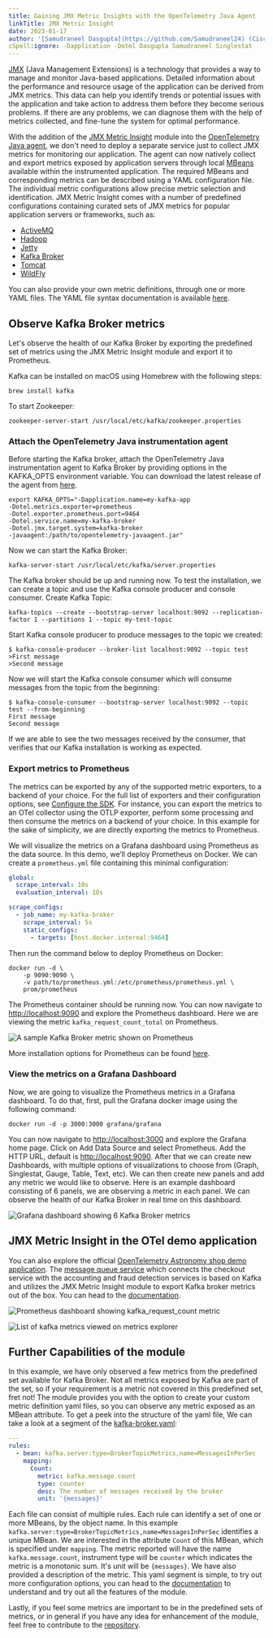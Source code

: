 ```yaml
---
title: Gaining JMX Metric Insights with the OpenTelemetry Java Agent
linkTitle: JMX Metric Insight
date: 2023-01-17
author: '[Samudraneel Dasgupta](https://github.com/Samudraneel24) (Cisco)'
cSpell:ignore: -Dapplication -Dotel Dasgupta Samudraneel Singlestat
---
```


[JMX](https://www.oracle.com/technical-resources/articles/javase/jmx.html) (Java
Management Extensions) is a technology that provides a way to manage and monitor
Java-based applications. Detailed information about the performance and resource
usage of the application can be derived from JMX metrics. This data can help you
identify trends or potential issues with the application and take action to
address them before they become serious problems. If there are any problems, we
can diagnose them with the help of metrics collected, and fine-tune the system
for optimal performance.

With the addition of the
[JMX Metric Insight](https://github.com/open-telemetry/opentelemetry-java-instrumentation/tree/main/instrumentation/jmx-metrics)
module into the
[OpenTelemetry Java agent](https://github.com/open-telemetry/opentelemetry-java-instrumentation),
we don't need to deploy a separate service just to collect JMX metrics for
monitoring our application. The agent can now natively collect and export
metrics exposed by application servers through local
[MBeans](https://docs.oracle.com/javase/tutorial/jmx/mbeans/index.html)
available within the instrumented application. The required MBeans and
corresponding metrics can be described using a YAML configuration file. The
individual metric configurations allow precise metric selection and
identification. JMX Metric Insight comes with a number of predefined
configurations containing curated sets of JMX metrics for popular application
servers or frameworks, such as:

- [ActiveMQ](https://github.com/open-telemetry/opentelemetry-java-instrumentation/blob/main/instrumentation/jmx-metrics/javaagent/activemq.md)
- [Hadoop](https://github.com/open-telemetry/opentelemetry-java-instrumentation/blob/main/instrumentation/jmx-metrics/javaagent/hadoop.md)
- [Jetty](https://github.com/open-telemetry/opentelemetry-java-instrumentation/blob/main/instrumentation/jmx-metrics/javaagent/jetty.md)
- [Kafka Broker](https://github.com/open-telemetry/opentelemetry-java-instrumentation/blob/main/instrumentation/jmx-metrics/javaagent/kafka-broker.md)
- [Tomcat](https://github.com/open-telemetry/opentelemetry-java-instrumentation/blob/main/instrumentation/jmx-metrics/javaagent/tomcat.md)
- [WildFly](https://github.com/open-telemetry/opentelemetry-java-instrumentation/blob/main/instrumentation/jmx-metrics/javaagent/wildfly.md)

You can also provide your own metric definitions, through one or more YAML
files. The YAML file syntax documentation is available
[here](https://github.com/open-telemetry/opentelemetry-java-instrumentation/tree/main/instrumentation/jmx-metrics/javaagent#configuration-files).

## Observe Kafka Broker metrics

Let's observe the health of our Kafka Broker by exporting the predefined set of
metrics using the JMX Metric Insight module and export it to Prometheus.

Kafka can be installed on macOS using Homebrew with the following steps:

```shell
brew install kafka
```

To start Zookeeper:

```shell
zookeeper-server-start /usr/local/etc/kafka/zookeeper.properties
```

### Attach the OpenTelemetry Java instrumentation agent

Before starting the Kafka broker, attach the OpenTelemetry Java instrumentation
agent to Kafka Broker by providing options in the KAFKA_OPTS environment
variable. You can download the latest release of the agent from
[here](https://github.com/open-telemetry/opentelemetry-java-instrumentation/releases).

```shell
export KAFKA_OPTS="-Dapplication.name=my-kafka-app
-Dotel.metrics.exporter=prometheus
-Dotel.exporter.prometheus.port=9464
-Dotel.service.name=my-kafka-broker
-Dotel.jmx.target.system=kafka-broker
-javaagent:/path/to/opentelemetry-javaagent.jar"
```

Now we can start the Kafka Broker:

```shell
kafka-server-start /usr/local/etc/kafka/server.properties
```

The Kafka broker should be up and running now. To test the installation, we can
create a topic and use the Kafka console producer and console consumer. Create
Kafka Topic:

```shell
kafka-topics --create --bootstrap-server localhost:9092 --replication-factor 1 --partitions 1 --topic my-test-topic
```

Start Kafka console producer to produce messages to the topic we created:

```console
$ kafka-console-producer --broker-list localhost:9092 --topic test
>First message
>Second message
```

Now we will start the Kafka console consumer which will consume messages from
the topic from the beginning:

```console
$ kafka-console-consumer --bootstrap-server localhost:9092 --topic test --from-beginning
First message
Second message
```

If we are able to see the two messages received by the consumer, that verifies
that our Kafka installation is working as expected.

### Export metrics to Prometheus

The metrics can be exported by any of the supported metric exporters, to a
backend of your choice. For the full list of exporters and their configuration
options, see
[Configure the SDK](/docs/languages/java/configuration/#properties-exporters).
For instance, you can export the metrics to an OTel collector using the OTLP
exporter, perform some processing and then consume the metrics on a backend of
your choice. In this example for the sake of simplicity, we are directly
exporting the metrics to Prometheus.

We will visualize the metrics on a Grafana dashboard using Prometheus as the
data source. In this demo, we’ll deploy Prometheus on Docker. We can create a
`prometheus.yml` file containing this minimal configuration:

```yaml
global:
  scrape_interval: 10s
  evaluation_interval: 10s

scrape_configs:
  - job_name: my-kafka-broker
    scrape_interval: 5s
    static_configs:
      - targets: [host.docker.internal:9464]
```

Then run the command below to deploy Prometheus on Docker:

```shell
docker run -d \
    -p 9090:9090 \
    -v path/to/prometheus.yml:/etc/prometheus/prometheus.yml \
    prom/prometheus
```

The Prometheus container should be running now. You can now navigate to
<http://localhost:9090> and explore the Prometheus dashboard. Here we are
viewing the metric `kafka_request_count_total` on Prometheus.

![A sample Kafka Broker metric shown on Prometheus](prometheus.png)

More installation options for Prometheus can be found
[here](https://prometheus.io/docs/prometheus/latest/installation/).

### View the metrics on a Grafana Dashboard

Now, we are going to visualize the Prometheus metrics in a Grafana dashboard. To
do that, first, pull the Grafana docker image using the following command:

```shell
docker run -d -p 3000:3000 grafana/grafana
```

You can now navigate to <http://localhost:3000> and explore the Grafana home
page. Click on Add Data Source and select Prometheus. Add the HTTP URL, default
is <http://localhost:9090>. After that we can create new Dashboards, with
multiple options of visualizations to choose from (Graph, Singlestat, Gauge,
Table, Text, etc). We can then create new panels and add any metric we would
like to observe. Here is an example dashboard consisting of 6 panels, we are
observing a metric in each panel. We can observe the health of our Kafka Broker
in real time on this dashboard.

![Grafana dashboard showing 6 Kafka Broker metrics](grafana.png)

## JMX Metric Insight in the OTel demo application

You can also explore the official
[OpenTelemetry Astronomy shop demo application](https://github.com/open-telemetry/opentelemetry-demo).
The
[message queue service](https://github.com/open-telemetry/opentelemetry-demo/tree/main/src/kafka)
which connects the checkout service with the accounting and fraud detection
services is based on Kafka and utilizes the JMX Metric Insight module to export
Kafka broker metrics out of the box. You can head to the
[documentation](/docs/demo/services/kafka/).

![Prometheus dashboard showing kafka_request_count metric](kafka-request-count-dashboard.png)

![List of kafka metrics viewed on metrics explorer](metrics-explorer.png)

## Further Capabilities of the module

In this example, we have only observed a few metrics from the predefined set
available for Kafka Broker. Not all metrics exposed by Kafka are part of the
set, so if your requirement is a metric not covered in this predefined set, fret
not! The module provides you with the option to create your custom metric
definition yaml files, so you can observe any metric exposed as an MBean
attribute. To get a peek into the structure of the yaml file, We can take a look
at a segment of the
[kafka-broker.yaml](https://github.com/open-telemetry/opentelemetry-java-instrumentation/blob/main/instrumentation/jmx-metrics/javaagent/src/main/resources/jmx/rules/kafka-broker.yaml):

```yaml
---
rules:
  - bean: kafka.server:type=BrokerTopicMetrics,name=MessagesInPerSec
    mapping:
      Count:
        metric: kafka.message.count
        type: counter
        desc: The number of messages received by the broker
        unit: '{messages}'
```

Each file can consist of multiple rules. Each rule can identify a set of one or
more MBeans, by the object name. In this example
`kafka.server:type=BrokerTopicMetrics,name=MessagesInPerSec` identifies a unique
MBean. We are interested in the attribute `Count` of this MBean, which is
specified under `mapping`. The metric reported will have the name
`kafka.message.count`, instrument type will be `counter` which indicates the
metric is a monotonic sum. It's unit will be `{messages}`. We have also provided
a description of the metric. This yaml segment is simple, to try out more
configuration options, you can head to the
[documentation](https://github.com/open-telemetry/opentelemetry-java-instrumentation/blob/main/instrumentation/jmx-metrics/javaagent/README.md)
to understand and try out all the features of the module.

Lastly, if you feel some metrics are important to be in the predefined sets of
metrics, or in general if you have any idea for enhancement of the module, feel
free to contribute to the
[repository](https://github.com/open-telemetry/opentelemetry-java-instrumentation).
